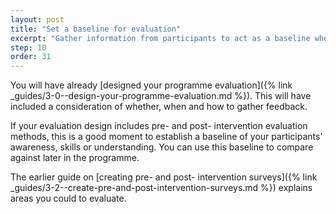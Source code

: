 ```yaml
---
layout: post
title: "Set a baseline for evaluation"
excerpt: "Gather information from participants to act as a baseline when evaluating the programme later."
step: 10
order: 31
---
```


You will have already [designed your programme evaluation]({% link _guides/3-0--design-your-programme-evaluation.md %}). This will have included a consideration of whether, when and how to gather feedback.

If your evaluation design includes pre- and post- intervention evaluation methods, this is a good moment to establish a baseline of your participants' awareness, skills or understanding. You can use this baseline to compare against later in the programme.

The earlier guide on [creating pre- and post- intervention surveys]({% link _guides/3-2--create-pre-and-post-intervention-surveys.md %}) explains areas you could to evaluate.



